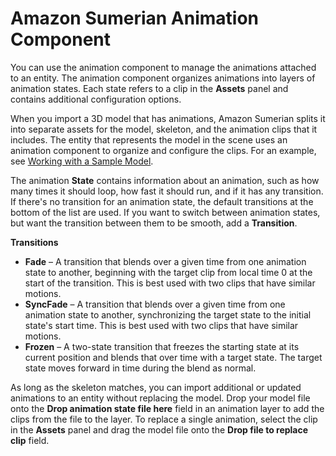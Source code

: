 # Amazon Sumerian Animation Component<a name="entities-animation"></a>

You can use the animation component to manage the animations attached to an entity\. The animation component organizes animations into layers of animation states\. Each state refers to a clip in the **Assets** panel and contains additional configuration options\.

When you import a 3D model that has animations, Amazon Sumerian splits it into separate assets for the model, skeleton, and the animation clips that it includes\. The entity that represents the model in the scene uses an animation component to organize and configure the clips\. For an example, see [Working with a Sample Model](gettingstarted-robin.md)\.

The animation **State** contains information about an animation, such as how many times it should loop, how fast it should run, and if it has any transition\. If there's no transition for an animation state, the default transitions at the bottom of the list are used\. If you want to switch between animation states, but want the transition between them to be smooth, add a **Transition**\.

**Transitions**
+ **Fade** – A transition that blends over a given time from one animation state to another, beginning with the target clip from local time 0 at the start of the transition\. This is best used with two clips that have similar motions\.
+ **SyncFade** – A transition that blends over a given time from one animation state to another, synchronizing the target state to the initial state's start time\. This is best used with two clips that have similar motions\.
+ **Frozen** – A two\-state transition that freezes the starting state at its current position and blends that over time with a target state\. The target state moves forward in time during the blend as normal\.

As long as the skeleton matches, you can import additional or updated animations to an entity without replacing the model\. Drop your model file onto the **Drop animation state file here** field in an animation layer to add the clips from the file to the layer\. To replace a single animation, select the clip in the **Assets** panel and drag the model file onto the **Drop file to replace clip** field\.